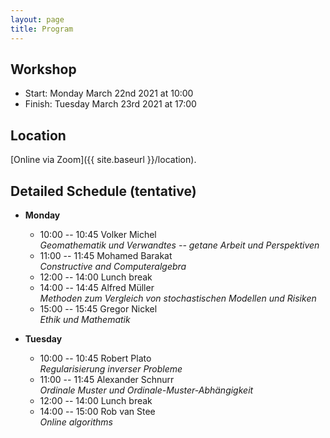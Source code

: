 ```yaml
---
layout: page
title: Program
---
```


<!--[Click to download as PDF](/Meeting-2021/Meeting-2021.pdf)-->

## Workshop
* Start: Monday March 22nd 2021 at 10:00
* Finish: Tuesday March 23rd 2021 at 17:00

## Location
[Online via Zoom]({{ site.baseurl }}/location).


## Detailed Schedule (tentative)

- **Monday**
  * 10:00 -- 10:45 Volker Michel <br>
    *Geomathematik und Verwandtes -- getane Arbeit und Perspektiven*
  * 11:00 -- 11:45 Mohamed Barakat <br>
    *Constructive and Computeralgebra*
  * 12:00 -- 14:00 Lunch break
  * 14:00 -- 14:45 Alfred Müller <br>
    *Methoden zum Vergleich von stochastischen Modellen und Risiken*
  * 15:00 -- 15:45 Gregor Nickel <br>
    *Ethik und Mathematik*

- **Tuesday**
  * 10:00 -- 10:45 Robert Plato <br>
    *Regularisierung inverser Probleme*
  * 11:00 -- 11:45 Alexander Schnurr <br>
    *Ordinale Muster und Ordinale-Muster-Abhängigkeit*
  * 12:00 -- 14:00 Lunch break
  * 14:00 -- 15:00 Rob van Stee <br>
    *Online algorithms*
